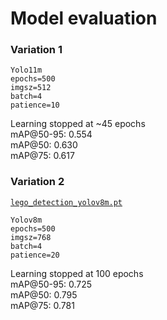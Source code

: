 # Model evaluation

### Variation 1

```
Yolo11m
epochs=500
imgsz=512
batch=4
patience=10
```

Learning stopped at ~45 epochs \
mAP@50-95: 0.554 \
mAP@50: 0.630 \
mAP@75: 0.617

### Variation 2

[`lego_detection_yolov8m.pt`](./models/lego_detection_yolov8m.pt)

```
Yolov8m
epochs=500
imgsz=768
batch=4
patience=20
```

Learning stopped at 100 epochs \
mAP@50-95: 0.725 \
mAP@50: 0.795 \
mAP@75: 0.781
